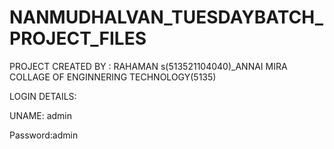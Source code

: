 # NANMUDHALVAN_TUESDAYBATCH_PROJECT_FILES

PROJECT CREATED BY : RAHAMAN s(513521104040)_ANNAI MIRA COLLAGE OF ENGINNERING TECHNOLOGY(5135)




LOGIN DETAILS:


UNAME: admin


Password:admin
